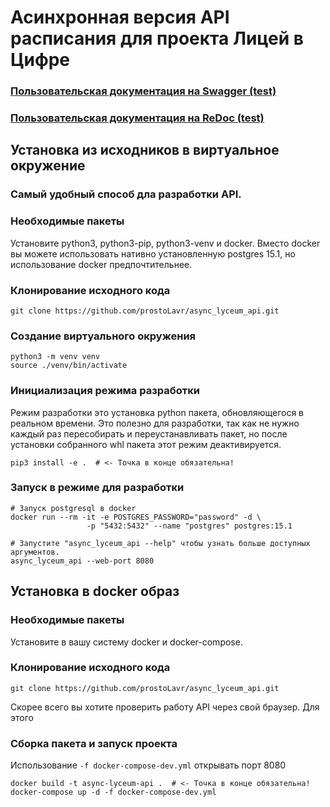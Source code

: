 # Асинхронная версия API расписания для проекта Лицей в Цифре
### [Пользовательская документация на Swagger (test)](https://test-async-api.lava-land.ru/docs)
### [Пользовательская документация на ReDoc (test)](https://test-async-api.lava-land.ru/redoc)

## Установка из исходников в виртуальное окружение
### Самый удобный способ дла разработки API.
### Необходимые пакеты
Установите python3, python3-pip, python3-venv и docker. 
Вместо docker вы можете использовать нативно установленную postgres 15.1, 
но использование docker предпочтительнее.

### Клонирование исходного кода
```shell
git clone https://github.com/prostoLavr/async_lyceum_api.git
```
### Создание виртуального окружения
```shell
python3 -m venv venv
source ./venv/bin/activate
```
### Инициализация режима разработки
Режим разработки это установка python пакета, 
обновляющегося в реальном времени. Это полезно для разработки, так как
не нужно каждый раз пересобирать и переустанавливать пакет, но после
установки собранного whl пакета этот режим деактивируется. 
```shell
pip3 install -e .  # <- Точка в конце обязательна!
```

### Запуск в режиме для разработки
```shell
# Запуск postgresql в docker
docker run --rm -it -e POSTGRES_PASSWORD="password" -d \
                 -p "5432:5432" --name "postgres" postgres:15.1

# Запустите "async_lyceum_api --help" чтобы узнать больше доступных аргументов.
async_lyceum_api --web-port 8080
```

## Установка в docker образ

### Необходимые пакеты
Установите в вашу систему docker и docker-compose.

### Клонирование исходного кода
```shell
git clone https://github.com/prostoLavr/async_lyceum_api.git
```
Скорее всего вы хотите проверить работу API через свой браузер. Для этого 

### Сборка пакета и запуск проекта
Использование `-f docker-compose-dev.yml` открывать порт 8080
```shell
docker build -t async-lyceum-api .  # <- Точка в конце обязательна!
docker-compose up -d -f docker-compose-dev.yml
```
